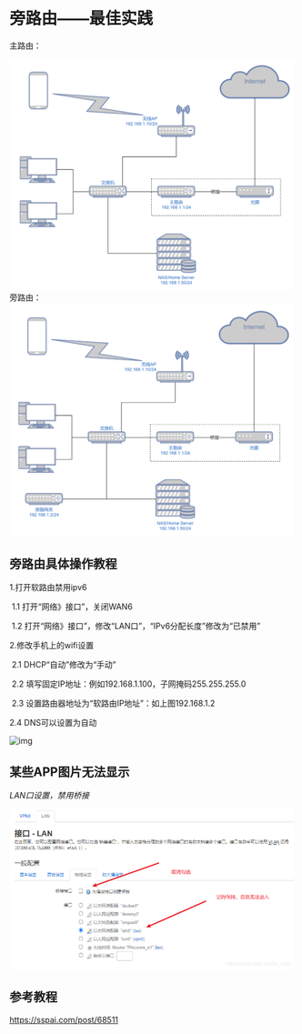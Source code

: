# 旁路由——最佳实践

主路由：

<img src="https://github.com/JimmyWan2022/r2s-best-practice/blob/master/%E6%97%81%E8%B7%AF%E7%94%B1%20%E6%9C%80%E4%BD%B3%E5%AE%9E%E8%B7%B5.assets/%E4%B8%BB%E8%B7%AF%E7%94%B1.png" width="500px">
旁路由：

<img src="https://github.com/JimmyWan2022/r2s-best-practice/blob/master/%E6%97%81%E8%B7%AF%E7%94%B1%20%E6%9C%80%E4%BD%B3%E5%AE%9E%E8%B7%B5.assets/%E6%97%81%E8%B7%AF%E7%94%B1.png" width="500px">


## 旁路由具体操作教程

1.打开软路由禁用ipv6

​	1.1 打开“网络》接口”，关闭WAN6

​	1.2 打开“网络》接口”，修改“LAN口”，“IPv6分配长度”修改为“已禁用”

2.修改手机上的wifi设置

​	2.1 DHCP“自动”修改为“手动”

​	2.2 填写固定IP地址：例如192.168.1.100，子网掩码255.255.255.0

​	2.3 设置路由器地址为“软路由IP地址”：如上图192.168.1.2

   2.4 DNS可以设置为自动

![img](https://cdn.sspai.com/2021/08/28/article/254c2b0ee0718a890ee2f856a04a596c?imageView2/2/w/1120/q/90/interlace/1/ignore-error/1)

## 某些APP图片无法显示

*LAN口设置，禁用桥接*

<img src="https://github.com/JimmyWan2022/r2s-best-practice/blob/master/%E6%97%81%E8%B7%AF%E7%94%B1%20%E6%9C%80%E4%BD%B3%E5%AE%9E%E8%B7%B5.assets/%E5%9B%BE%E7%89%87%E6%97%A0%E6%B3%95%E6%98%BE%E7%A4%BA.png" width="500px">


## 参考教程

https://sspai.com/post/68511

